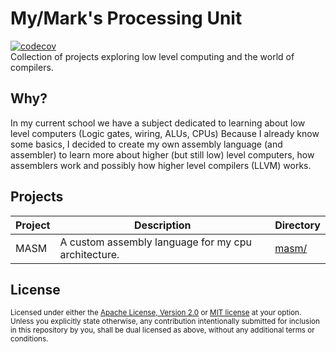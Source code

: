 # My/Mark's Processing Unit
[![codecov](https://codecov.io/github/marekvospel/mpu/branch/main/graph/badge.svg?token=PHRM14PGM7)](https://codecov.io/github/marekvospel/mpu)  
Collection of projects exploring low level computing and the world of compilers.

## Why?
In my current school we have a subject dedicated to learning about low level computers (Logic gates, wiring, ALUs, CPUs)
Because I already know some basics, I decided to create my own assembly language (and assembler) to learn more about
higher (but still low) level computers, how assemblers work and possibly how higher level compilers (LLVM) works.

## Projects
| Project | Description                                         | Directory     |
|---------|-----------------------------------------------------|---------------|
| MASM    | A custom assembly language for my cpu architecture. | [masm/](masm) |

## License
<sup>
Licensed under either the <a href="LICENSE-APACHE">Apache License, Version 2.0</a> or
<a href="LICENSE-MIT">MIT license</a> at your option.
</sup>
<br>

<sub>
Unless you explicitly state otherwise, any contribution intentionally submitted
for inclusion in this repository by you, shall be dual licensed as above, without any additional terms or conditions. 
</sub>